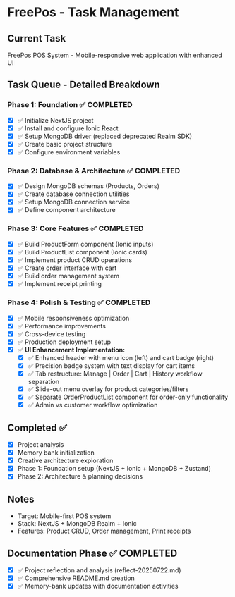 # FreePos - Task Management

## Current Task
FreePos POS System - Mobile-responsive web application with enhanced UI

## Task Queue - Detailed Breakdown

### Phase 1: Foundation ✅ COMPLETED
- [x] ✅ Initialize NextJS project
- [x] ✅ Install and configure Ionic React
- [x] ✅ Setup MongoDB driver (replaced deprecated Realm SDK)
- [x] ✅ Create basic project structure
- [x] ✅ Configure environment variables

### Phase 2: Database & Architecture ✅ COMPLETED
- [x] ✅ Design MongoDB schemas (Products, Orders)
- [x] ✅ Create database connection utilities
- [x] ✅ Setup MongoDB connection service
- [x] ✅ Define component architecture

### Phase 3: Core Features ✅ COMPLETED
- [x] ✅ Build ProductForm component (Ionic inputs)
- [x] ✅ Build ProductList component (Ionic cards)
- [x] ✅ Implement product CRUD operations
- [x] ✅ Create order interface with cart
- [x] ✅ Build order management system
- [x] ✅ Implement receipt printing

### Phase 4: Polish & Testing ✅ COMPLETED
- [x] ✅ Mobile responsiveness optimization
- [x] ✅ Performance improvements
- [x] ✅ Cross-device testing
- [x] ✅ Production deployment setup
- [x] ✅ **UI Enhancement Implementation:**
  - [x] ✅ Enhanced header with menu icon (left) and cart badge (right)
  - [x] ✅ Precision badge system with text display for cart items
  - [x] ✅ Tab restructure: Manage | Order | Cart | History workflow separation
  - [x] ✅ Slide-out menu overlay for product categories/filters
  - [x] ✅ Separate OrderProductList component for order-only functionality
  - [x] ✅ Admin vs customer workflow optimization

## Completed ✅
- [x] Project analysis
- [x] Memory bank initialization  
- [x] Creative architecture exploration
- [x] Phase 1: Foundation setup (NextJS + Ionic + MongoDB + Zustand)
- [x] Phase 2: Architecture & planning decisions

## Notes
- Target: Mobile-first POS system
- Stack: NextJS + MongoDB Realm + Ionic
- Features: Product CRUD, Order management, Print receipts

## Documentation Phase ✅ COMPLETED
- [x] ✅ Project reflection and analysis (reflect-20250722.md)
- [x] ✅ Comprehensive README.md creation
- [x] ✅ Memory-bank updates with documentation activities